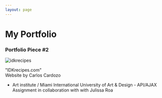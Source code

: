 ```yaml
---
layout: page
---
```


# My Portfolio

### Portfolio Piece #2

![idkrecipes](https://farm8.staticflickr.com/7500/16148585678_122a5b1e1e_o.png)

"IDKrecipes.com"  
Website by Carlos Cardozo  
- Art institute / Miami International University of Art & Design - API/AJAX Assignment in collaboration with with Julissa Roa
